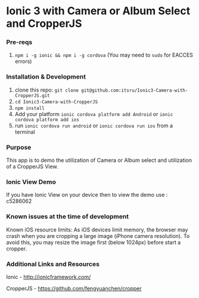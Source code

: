 # Ionic 3 with Camera or Album Select and CropperJS

### Pre-reqs

1. `npm i -g ionic && npm i -g cordova` (You may need to `sudo` for EACCES errors)

### Installation & Development

1. clone this repo: `git clone git@github.com:itsru/Ionic3-Camera-with-CropperJS.git`
2. `cd Ionic3-Camera-with-CropperJS`
3. `npm install`
4. Add your platform `ionic cordova platform add Android` or `ionic cordova platform add ios`
5. run `ionic cordova run android` or `ionic cordova run ios` from a terminal

### Purpose

This app is to demo the utilization of Camera or Album select and utilization of a CropperJS View.

### Ionic View Demo

If you have Ionic View on your device then to view the demo use : c5286062

### Known issues at the time of development

Known iOS resource limits: As iOS devices limit memory, the browser may crash when you are cropping a large image (iPhone camera resolution). To avoid this, you may resize the image first (below 1024px) before start a cropper.

### Additional Links and Resources

Ionic - http://ionicframework.com/

CropperJS - https://github.com/fengyuanchen/cropper
